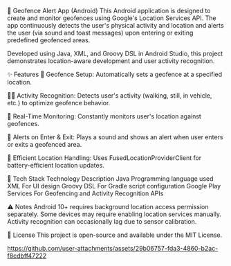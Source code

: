 📍 Geofence Alert App (Android)
This Android application is designed to create and monitor geofences using Google's Location Services API. The app continuously detects the user's physical activity and location and alerts the user (via sound and toast messages) upon entering or exiting predefined geofenced areas.

Developed using Java, XML, and Groovy DSL in Android Studio, this project demonstrates location-aware development and user activity recognition.

✨ Features
📌 Geofence Setup: Automatically sets a geofence at a specified location.

🧍‍♂️ Activity Recognition: Detects user's activity (walking, still, in vehicle, etc.) to optimize geofence behavior.

📲 Real-Time Monitoring: Constantly monitors user's location against geofences.

🔔 Alerts on Enter & Exit: Plays a sound and shows an alert when user enters or exits a geofenced area.

📡 Efficient Location Handling: Uses FusedLocationProviderClient for battery-efficient location updates.

🧰 Tech Stack
Technology	Description
Java	Programming language used
XML	For UI design
Groovy DSL	For Gradle script configuration
Google Play Services	For Geofencing and Activity Recognition APIs

⚠️ Notes
Android 10+ requires background location access permission separately.
Some devices may require enabling location services manually.
Activity recognition can occasionally lag due to sensor calibration.

📎 License
This project is open-source and available under the MIT License.

https://github.com/user-attachments/assets/29b06757-fda3-4860-b2ac-f8cdbff47222

